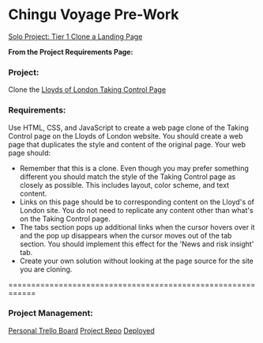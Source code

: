 # Chingu Voyage Pre-Work
[Solo Project: Tier 1 Clone a Landing Page](https://chingu.gitbook.io/chingu-handbook-voyage-9/cohort-guide/pre-work)

**From the Project Requirements Page:**

### Project:
Clone the [Lloyds of London Taking Control Page](https://is.gd/mrnMlg)

### Requirements:
Use HTML, CSS, and JavaScript to create a web page clone of the Taking Control page on the Lloyds of London website. You should create a web page that duplicates the style and content of the original page. Your web page should:

- Remember that this is a clone. Even though you may prefer something different you should match the style of the Taking Control page as closely as possible. This includes layout, color scheme, and text content.
- Links on this page should be to corresponding content on the Lloyd's of London site. You do not need to replicate any content other than what's on the Taking Control page.
- The tabs section pops up additional links when the cursor hovers over it and the pop up disappears when the cursor moves out of the tab section. You should implement this effect for the 'News and risk insight' tab.
- Create your own solution without looking at the page source for the site you are cloning.

============================================================

### Project Management:
[Personal Trello Board](https://trello.com/b/x9bKY9A1/chingu-pre-work-lloyds-taking-control-clone)
[Project Repo](https://github.com/lfosgett/lloydsClone/)
[Deployed](https://github.com/lfosgett/lloydsClone/gh-pages)
